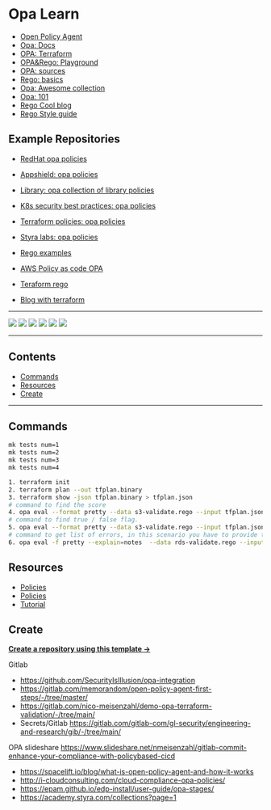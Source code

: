 # Opa Learn

- [Open Policy Agent](https://www.openpolicyagent.org/)
- [Opa: Docs](https://www.openpolicyagent.org/docs)
- [OPA: Terraform](https://www.openpolicyagent.org/docs/v0.14.2/terraform/)
- [OPA&Rego: Playground](https://play.openpolicyagent.org/)
- [OPA: sources](https://github.com/open-policy-agent/opa)
- [Rego: basics](https://www.openpolicyagent.org/docs/latest/policy-language/)
- [Opa: Awesome collection](https://github.com/StyraInc/awesome-opa)
- [Opa: 101](https://www.permit.io/blog/load-external-data-into-opa)
- [Rego Cool blog](https://www.styra.com/blog/how-to-express-or-in-rego/)
- [Rego Style guide](https://docs.styra.com/opa/rego-style-guide)

## Example Repositories

- [RedHat opa policies](https://github.com/ik-infrastructure-testing/rego-policies)
- [Appshield: opa policies](https://github.com/ik-infrastructure-testing/appshield)
- [Library: opa collection of library policies](https://github.com/ik-infrastructure-testing/library)
- [K8s security best practices: opa policies](https://github.com/ik-infrastructure-testing/k8s-security-policies)
- [Terraform policies: opa policies](https://github.com/ik-infrastructure-testing/confectionery)
- [Styra labs: opa policies](https://github.com/ik-infrastructure-testing/academy-samples)
- [Rego examples](https://github.com/ik-infrastructure-testing/RegoCheatSheetExamples-rego-fork)
- [AWS Policy as code OPA](https://github.com/ik-infrastructure-testing/aws-infra-policy-as-code-with-terraform-fork)
- [Teraform rego](https://developer.hashicorp.com/terraform/cloud-docs/policy-enforcement/define-policies/opa)


- [Blog with terraform](https://www.scalr.com/blog/opa-series-part-1-open-policy-agent-and-terraform)

---

![](https://img.shields.io/github/commit-activity/m/ik-learning/opa-learn)
![](https://img.shields.io/github/last-commit/ik-learning/opa-learn)
[![](https://img.shields.io/github/license/ivankatliarchuk/.github)](https://github.com/ivankatliarchuk/.github/LICENCE)
[![](https://img.shields.io/github/languages/code-size/ik-learning/opa-learn)](https://github.com/ik-learning/opa-learn)
[![](https://img.shields.io/github/repo-size/ik-learning/opa-learn)](https://github.com/ik-learning/opa-learn)
![](https://img.shields.io/github/languages/top/ik-learning/opa-learn?color=green&logo=markdown&logoColor=blue)

---

<!-- START doctoc generated TOC please keep comment here to allow auto update -->
<!-- DON'T EDIT THIS SECTION, INSTEAD RE-RUN doctoc TO UPDATE -->
## Contents

- [Commands](#commands)
- [Resources](#resources)
- [Create](#create)

<!-- END doctoc generated TOC please keep comment here to allow auto update -->

---

## Commands

```sh
mk tests num=1
mk tests num=2
mk tests num=3
mk tests num=4

1. terraform init
2. terraform plan --out tfplan.binary
3. terraform show -json tfplan.binary > tfplan.json
# command to find the score
4. opa eval --format pretty --data s3-validate.rego --input tfplan.json "data.terraform.analysis.score"
# command to find true / false flag.
5. opa eval --format pretty --data s3-validate.rego --input tfplan.json "data.terraform.analysis.authz"
# command to get list of errors, in this scenario you have to provide the rego file name as well
6. opa eval -f pretty --explain=notes  --data rds-validate.rego --input tfplan.json "authorized = data.terraform.analysis.authz; violations = data.terraform.analysis.violation"
```

## Resources

- [Policies](https://github.com/mjlshen/terraform-aws-opa)
- [Policies](https://github.com/ik-learning/sample-tf-opa-policies)
- [Tutorial](https://www.scalr.com/blog/opa-series-part-2-opa-logic-and-structure-for-scalr)

## Create

[**Create a repository using this template →**][template.generate]

<!-- resources -->
[template.generate]: https://github.com/ik-learning/opa-learn/generate
[code-style.badge]: https://img.shields.io/badge/code_style-prettier-ff69b4.svg?style=flat-square


Gitlab
- https://github.com/SecurityIsIllusion/opa-integration
- https://gitlab.com/memorandom/open-policy-agent-first-steps/-/tree/master/
- https://gitlab.com/nico-meisenzahl/demo-opa-terraform-validation/-/tree/main/
- Secrets/Gitlab https://gitlab.com/gitlab-com/gl-security/engineering-and-research/gib/-/tree/main/

OPA slideshare https://www.slideshare.net/nmeisenzahl/gitlab-commit-enhance-your-compliance-with-policybased-cicd

- https://spacelift.io/blog/what-is-open-policy-agent-and-how-it-works
- http://i-cloudconsulting.com/cloud-compliance-opa-policies/
- https://epam.github.io/edp-install/user-guide/opa-stages/
- https://academy.styra.com/collections?page=1
